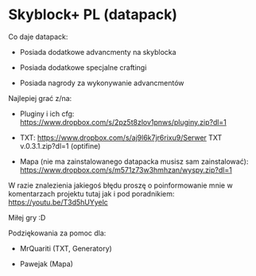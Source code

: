 # Skyblock+ PL (datapack)
Co daje datapack:

- Posiada dodatkowe advancmenty na skyblocka

- Posiada dodatkowe specjalne craftingi

- Posiada nagrody za wykonywanie advancmentów

Najlepiej grać z/na:

- Pluginy i ich cfg: https://www.dropbox.com/s/2pz5t8zlov1pnws/pluginy.zip?dl=1

- TXT: https://www.dropbox.com/s/aj9l6k7jr6rixu9/Serwer TXT v.0.3.1.zip?dl=1 (optifine)

- Mapa (nie ma zainstalowanego datapacka musisz sam zainstalować): https://www.dropbox.com/s/m571z73w3hmhzan/wyspy.zip?dl=1

W razie znalezienia jakiegoś błędu proszę o poinformowanie mnie w komentarzach projektu tutaj jak i pod poradnikiem: https://youtu.be/T3d5hUYyelc

Miłej gry :D

Podziękowania za pomoc dla:

- MrQuariti (TXT, Generatory)

- Pawejak (Mapa)
